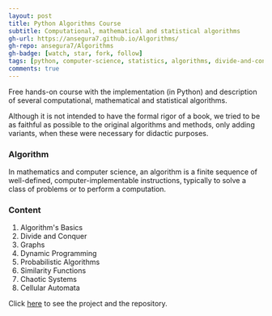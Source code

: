 ```yaml
---
layout: post
title: Python Algorithms Course
subtitle: Computational, mathematical and statistical algorithms
gh-url: https://ansegura7.github.io/Algorithms/
gh-repo: ansegura7/Algorithms
gh-badge: [watch, star, fork, follow]
tags: [python, computer-science, statistics, algorithms, divide-and-conquer, graphs, dynamic-programming, probabilistic-algorithms, similarity-measures, chaotic-systems, cellular-automata, dijkstra-algorithm, lasvegas-algorithm, hanoi-towers, graph-coloring, fractal, networkx]
comments: true
---
```


Free hands-on course with the implementation (in Python) and description of several computational, mathematical and statistical algorithms.

Although it is not intended to have the formal rigor of a book, we tried to be as faithful as possible to the original algorithms and methods, only adding variants, when these were necessary for didactic purposes.

### Algorithm
In mathematics and computer science, an algorithm is a finite sequence of well-defined, computer-implementable instructions, typically to solve a class of problems or to perform a computation.

### Content
1. Algorithm's Basics
2. Divide and Conquer
3. Graphs
4. Dynamic Programming
5. Probabilistic Algorithms
6. Similarity Functions
7. Chaotic Systems
8. Cellular Automata

Click [here](https://ansegura7.github.io/Algorithms/) to see the project and the repository.
